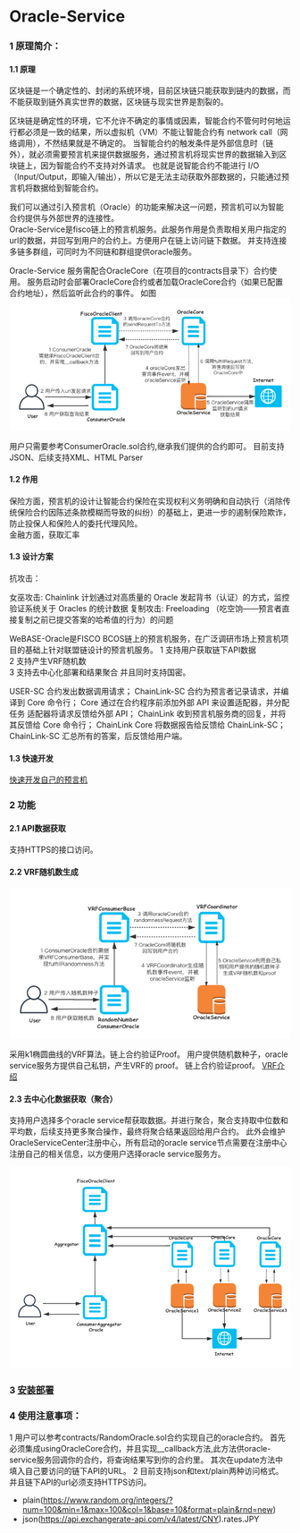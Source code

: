 # Oracle-Service
   
### 1 原理简介：
   
   
#### 1.1 原理
   
   区块链是一个确定性的、封闭的系统环境，目前区块链只能获取到链内的数据，而不能获取到链外真实世界的数据，区块链与现实世界是割裂的。
   
   区块链是确定性的环境，它不允许不确定的事情或因素，智能合约不管何时何地运行都必须是一致的结果，所以虚拟机（VM）不能让智能合约有 network call（网络调用），不然结果就是不确定的。
   当智能合约的触发条件是外部信息时（链外），就必须需要预言机来提供数据服务，通过预言机将现实世界的数据输入到区块链上，因为智能合约不支持对外请求。
   也就是说智能合约不能进行 I/O（Input/Output，即输入/输出），所以它是无法主动获取外部数据的，只能通过预言机将数据给到智能合约。
   
   我们可以通过引入预言机（Oracle）的功能来解决这一问题，预言机可以为智能合约提供与外部世界的连接性。  
   Oracle-Service是fisco链上的预言机服务。此服务作用是负责取相关用户指定的url的数据，并回写到用户的合约上。方便用户在链上访问链下数据。
   并支持连接多链多群组，可同时为不同链和群组提供oracle服务。
   
   Oracle-Service 服务需配合OracleCore（在项目的contracts目录下）合约使用。 服务启动时会部署OracleCore合约或者加载OracleCore合约（如果已配置合约地址），然后监听此合约的事件。
   如图![oracle流程图](img/oracle.png)
   
   用户只需要参考ConsumerOracle.sol合约,继承我们提供的合约即可。
   目前支持 JSON、后续支持XML、HTML Parser
         
#### 1.2 作用

  保险方面，预言机的设计让智能合约保险在实现权利义务明确和自动执行（消除传统保险合约因陈述条款模糊而导致的纠纷）的基础上，更进一步的遏制保险欺诈，防止投保人和保险人的委托代理风险。  
  金融方面，获取汇率
  
#### 1.3 设计方案

   抗攻击：
   
   女巫攻击:
   Chainlink 计划通过对高质量的 Oracle 发起背书（认证）的方式，监控验证系统关于 Oracles 的统计数据
   复制攻击: Freeloading （吃空饷——预言者直接复制之前已提交答案的哈希值的行为）的问题
   
  WeBASE-Oracle是FISCO BCOS链上的预言机服务，在广泛调研市场上预言机项目的基础上针对联盟链设计的预言机服务。
  1 支持用户获取链下API数据  
  2 支持产生VRF随机数  
  3 支持去中心化部署和结果聚合
  并且同时支持国密。
  
  USER-SC 合约发出数据调用请求；
  ChainLink-SC 合约为预言者记录请求，并编译到 Core 命令行；
  Core 通过在合约程序前添加外部 API 来设置适配器，并分配任务 
  适配器将请求反馈给外部 API；
  ChainLink 收到预言机服务商的回复，并将其反馈给 Core 命令行；
  ChainLink Core 将数据报告给反馈给 ChainLink-SC；
  ChainLink-SC 汇总所有的答案，后反馈给用户端。

    
#### 1.3 快速开发  
   
   [快速开发自己的预言机](./develop.md)
   
   
### 2 功能
#### 2.1 API数据获取

   支持HTTPS的接口访问。
   
#### 2.2 VRF随机数生成
   ![VRF随机数生成流程图](img/vrf.png)
   
  采用k1椭圆曲线的VRF算法。链上合约验证Proof。
  用户提供随机数种子，oracle service服务方提供自己私钥，产生VRF的 proof。
  链上合约验证proof。
   [VRF介绍](./VRF.md)
   
#### 2.3 去中心化数据获取（聚合）

   支持用户选择多个oracle service帮获取数据。并进行聚合，聚合支持取中位数和平均数，后续支持更多聚合操作，最终将聚合结果返回给用户合约。
   此外会维护OracleServiceCenter注册中心，所有启动的oracle service节点需要在注册中心注册自己的相关信息，以方便用户选择oracle service服务方。
 
   ![去中心化oracle原理图](img/distributedOracle.png)
   

### 3 [安装部署](./install.md)  

### 4 使用注意事项：
 1 用户可以参考contracts/RandomOracle.sol合约实现自己的oracle合约。 首先必须集成usingOracleCore合约，并且实现__callback方法,此方法供oracle-service服务回调你的合约，将查询结果写到你的合约里。
  其次在update方法中填入自己要访问的链下API的URL。
 2 目前支持json和text/plain两种访问格式。并且链下API的url必须支持HTTPS访问。
 - plain(https://www.random.org/integers/?num=100&min=1&max=100&col=1&base=10&format=plain&rnd=new)
 - json(https://api.exchangerate-api.com/v4/latest/CNY).rates.JPY
  

